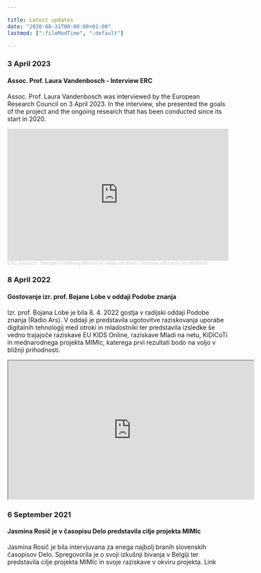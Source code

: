 ```yaml
---

title: Latest updates
date: "2020-08-31T00:00:00+01:00"
lastmod: [":fileModTime", ":default"]

---
```


### 3 April 2023

#### Assoc. Prof. Laura Vandenbosch - Interview ERC
Assoc. Prof. Laura Vandenbosch was interviewed by the European Research Council on 3 April 2023. In the interview, she presented the goals of the project and the ongoing research that has been conducted since its start in 2020.

<iframe width="100%" height="300" scrolling="no" frameborder="no" allow="autoplay" src="https://w.soundcloud.com/player/?url=https%3A//api.soundcloud.com/tracks/1481849380&color=%23ff5500&auto_play=false&hide_related=false&show_comments=true&show_user=true&show_reposts=false&show_teaser=true&visual=true"></iframe><div style="font-size: 10px; color: #cccccc;line-break: anywhere;word-break: normal;overflow: hidden;white-space: nowrap;text-overflow: ellipsis; font-family: Interstate,Lucida Grande,Lucida Sans Unicode,Lucida Sans,Garuda,Verdana,Tahoma,sans-serif;font-weight: 100;"><a href="https://soundcloud.com/erc_research" title="ERC_research" target="_blank" style="color: #cccccc; text-decoration: none;">ERC_research</a> · <a href="https://soundcloud.com/erc_research/teenagers-wellbeing-affected-by-media-narratives-interview-with-laura-vandenbosch" title="Teenagers’ wellbeing affected by media narratives - Interview with Laura Vandenbosch" target="_blank" style="color: #cccccc; text-decoration: none;">Teenagers’ wellbeing affected by media narratives - Interview with Laura Vandenbosch</a></div>

### 8 April 2022

#### Gostovanje izr. prof. Bojane Lobe v oddaji Podobe znanja
Izr. prof. Bojana Lobe je bila 8. 4. 2022 gostja v radijski oddaji Podobe znanja (Radio Ars). V oddaji je predstavila ugotovitve raziskovanja uporabe digitalnih tehnologij med otroki in mladostniki ter predstavila izsledke še vedno trajajoče raziskave EU KIDS Online, raziskave Mladi na netu, KiDiCoTi in mednarodnega projekta MIMIc, katerega prvi rezultati bodo na voljo v bližnji prihodnosti. 

<html>
   <head>
      <title>HTML Video embed</title>
   </head>
   <body>
      <iframe width="560" height="315" src="https://ars.rtvslo.si/podkast/podobe-znanja/526/174862885"></iframe>
      </iframe>
   </body>
</html>

### 6 September 2021

#### Jasmina Rosič je v časopisu Delo predstavila cilje projekta MIMIc
Jasmina Rosič je bila intervjuvana za enega najbolj branih slovenskih časopisov Delo. Spregovorila je o svoji izkušnji bivanja v Belgiji ter predstavila cilje projekta MIMIc in svoje raziskave v okviru projekta. Link